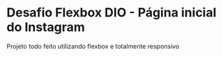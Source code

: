 # Desafio Flexbox DIO - Página inicial do Instagram

Projeto todo feito utilizando flexbox e totalmente responsivo